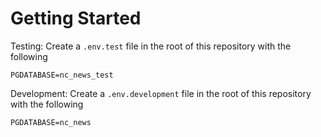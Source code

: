 # Getting Started

Testing:
Create a `.env.test` file in the root of this repository with the following
```
PGDATABASE=nc_news_test
```

Development:
Create a `.env.development` file in the root of this repository with the following
```
PGDATABASE=nc_news
```
